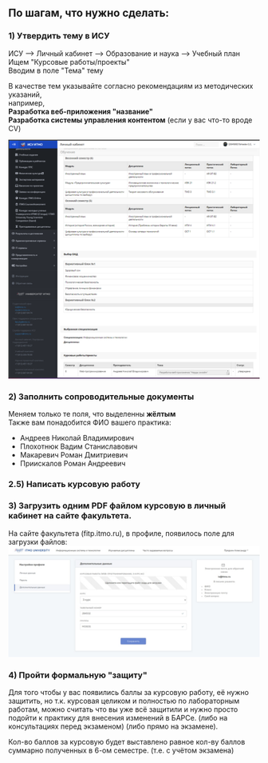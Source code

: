 ## По шагам, что нужно сделать:

### 1) Утвердить тему в ИСУ

ИСУ —> Личный кабинет —> Образование и наука —> Учебный план  
Ищем "Курсовые работы/проекты"  
Вводим в поле "Тема" тему  

В качестве тем указывайте согласно рекомендациям из методических указаний,  
например,  
**Разработка веб-приложения "название"**  
**Разработка системы управления контентом** (если у вас что-то вроде CV)  

![](media/step1.png)

### 2) Заполнить сопроводительные документы

Меняем только те поля, что выделенны **жёлтым**  
Также вам понадобится ФИО вашего практика:
 - Андреев Николай Владимирович
 - Плохотнюк Вадим Станиславович
 - Макаревич Роман Дмитриевич
 - Приискалов Роман Андреевич

### 2.5) Написать курсовую работу

### 3) Загрузить одним PDF файлом курсовую в личный кабинет на сайте факультета.

На сайте факультета (fitp.itmo.ru), в профиле, появилось поле для загрузки файлов:  
![](media/step3.png)

### 4) Пройти формальную "защиту"

Для того чтобы у вас появились баллы за курсовую работу, её нужно защитить, но т.к. курсовая целиком и полностью по лабораторным работам, можно считать что вы уже всё защитили и нужно просто подойти к практику для внесения изменений в БАРСе. (либо на консультациях перед экзаменом) (либо прямо на экзамене).

Кол-во баллов за курсовую будет выставлено равное кол-ву баллов суммарно полученных в 6-ом семестре. (т.е. с учётом экзамена)
